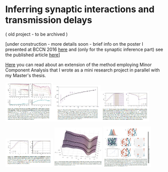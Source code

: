 # Inferring synaptic interactions and transmission delays

( old project - to be archived ) 

[under construction - more details soon - brief info on the poster I presented at BCCN 2016 [here](https://gitlab.com/di.ma/inferring-synaptic-interactions-and-transmission-delays/-/blob/master/poster-connectomics_through_nonlinear-1.png) and (only for the synaptic inference part) see the published article [here](https://gitlab.com/di.ma/Connectivity_from_event_timing_patterns/-/blob/master/PhysRevLett.121.054101.pdf)]

[Here](https://github.com/dimitra-maoutsa/inferring-synaptic-interactions-and-transmission-delays/blob/master/Reco_connectivity_for_irregular_dynamics.pdf) you can read about an extension of the method employing Minor Component Analysis that I wrote as a mini research project in parallel with my Master's thesis.

<img src="reconstruction_quality_vs_CV.png"  width="30%" height="30%"><img src="required_event_scaling.png"  width="30%" height="30%"><img src="delay_misestimation.png"  width="30%" height="30%">

<img src="delay_misetimation_per_type.png"  width="30%" height="30%">
<img src="delay_error_landscape.png"  width="30%" height="30%">
<img src="inferring_delays.png"  width="30%" height="30%">



